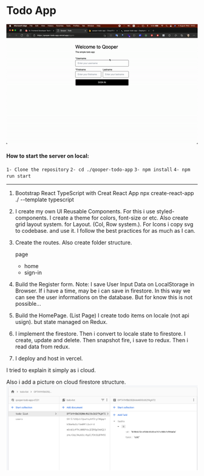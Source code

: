 # Todo App

![Todo App](/screenshot/onboard.gif)

#### How to start the server on local:

`1- Clone the repository`
`2- cd ./qooper-todo-app`
`3- npm install`
`4- npm run start`

---

1. Bootstrap React TypeScript with Creat React App
   npx create-react-app ./ --template typescript

2. I create my own UI Reusable Components.
   For this i use styled-components.
   I create a theme for colors, font-size or etc.
   Also create grid layout system. for Layout. (Col, Row system.).
   For Icons i copy svg to codebase. and use it.
   I follow the best practices for as much as I can.

3. Create the routes.
   Also create folder structure.

   page

   - home
   - sign-in

4. Build the Register form.
   Note: I save User Input Data on LocalStorage in Browser. If i have a time, may be i can save in firestore. In this way we can see the user informations on the database. But for know this is not possible...

5. Build the HomePage. (List Page)
   I create todo items on locale (not api usign). but state managed on Redux.

6. I implement the firestore.
   Then i convert to locale state to firestore.
   I create, update and delete. Then snapshot fire, i save to redux. Then i read data from redux.

7. I deploy and host in vercel.

I tried to explain it simply as i cloud.

Also i add a picture on cloud firestore structure.
![Qooper - Firestore Database](/screenshot/firestore-database.png)

